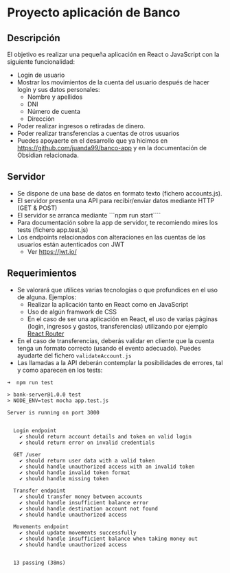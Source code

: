 # Proyecto aplicación de Banco

## Descripción

El objetivo es realizar una pequeña aplicación en React o JavaScript con la siguiente funcionalidad:

- Login de usuario
- Mostrar los movimientos de la cuenta del usuario después de hacer login y sus datos personales:
  - Nombre y apellidos
  - DNI
  - Número de cuenta
  - Dirección
- Poder realizar ingresos o retiradas de dinero.
- Poder realizar transferencias a cuentas de otros usuarios
- Puedes apoyaerte en el desarrollo que ya hicimos en https://github.com/juanda99/banco-app y en la documentación de Obsidian relacionada.

## Servidor

- Se dispone de una base de datos en formato texto (fichero accounts.js).
- El servidor presenta una API para recibir/enviar datos mediante HTTP (GET & POST)
- El servidor se arranca mediante ```npm run start````
- Para documentación sobre la app de servidor, te recomiendo mires los tests (fichero app.test.js)
- Los endpoints relacionados con alteraciones en las cuentas de los usuarios están autenticados con JWT
  - Ver https://jwt.io/

## Requerimientos

- Se valorará que utilices varias tecnologías o que profundices en el uso de alguna. Ejemplos:
  - Realizar la aplicación tanto en React como en JavaScript
  - Uso de algún framwork de CSS
  - En el caso de ser una aplicación en React, el uso de varias páginas (login, ingresos y gastos, transferencias) utilizando por ejemplo [React Router](https://reactrouter.com/en/main)
- En el caso de transferencias, deberás validar en cliente que la cuenta tenga un formato correcto (usando el evento adecuado). Puedes ayudarte del fichero `validateAccount.js`
- Las llamadas a la API deberán contemplar la posibilidades de errores, tal y como aparecen en los tests:

```
➜  npm run test

> bank-server@1.0.0 test
> NODE_ENV=test mocha app.test.js

Server is running on port 3000


  Login endpoint
    ✔ should return account details and token on valid login
    ✔ should return error on invalid credentials

  GET /user
    ✔ should return user data with a valid token
    ✔ should handle unauthorized access with an invalid token
    ✔ should handle invalid token format
    ✔ should handle missing token

  Transfer endpoint
    ✔ should transfer money between accounts
    ✔ should handle insufficient balance error
    ✔ should handle destination account not found
    ✔ should handle unauthorized access

  Movements endpoint
    ✔ should update movements successfully
    ✔ should handle insufficient balance when taking money out
    ✔ should handle unauthorized access


  13 passing (38ms)
```
